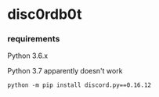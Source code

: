 ﻿# disc0rdb0t

### requirements
Python 3.6.x

Python 3.7 apparently doesn't work

```
python -m pip install discord.py==0.16.12
```

